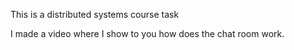 This is a distributed systems course task

I made a video where I show to you how does the chat room work.